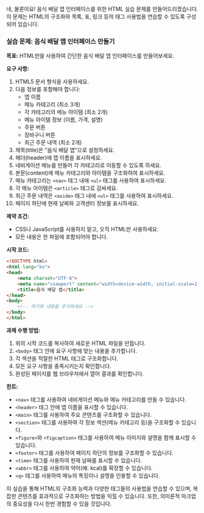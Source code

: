 네, 물론이요! 음식 배달 앱 인터페이스를 위한 HTML 실습 문제를 만들어드리겠습니다. 이 문제는 HTML의 구조화와 목록, 표, 링크 등의 태그 사용법을 연습할 수 있도록 구성되어 있습니다.

### 실습 문제: 음식 배달 앱 인터페이스 만들기

**목표:**
HTML만을 사용하여 간단한 음식 배달 앱 인터페이스를 만들어보세요.

**요구 사항:**

1. HTML5 문서 형식을 사용하세요.
2. 다음 정보를 포함해야 합니다:
   - 앱 이름
   - 메뉴 카테고리 (최소 3개)
   - 각 카테고리의 메뉴 아이템 (최소 2개)
   - 메뉴 아이템 정보 (이름, 가격, 설명)
   - 주문 버튼
   - 장바구니 버튼
   - 최근 주문 내역 (최소 2개)
3. 제목(title)은 "음식 배달 앱"으로 설정하세요.
4. 헤더(header)에 앱 이름을 표시하세요.
5. 네비게이션 메뉴를 만들어 각 카테고리로 이동할 수 있도록 하세요.
6. 본문(content)에 메뉴 카테고리와 아이템을 구조화하여 표시하세요.
7. 메뉴 카테고리는 `<nav>` 태그 내에 `<ul>` 태그를 사용하여 표시하세요.
8. 각 메뉴 아이템은 `<article>` 태그로 감싸세요.
9. 최근 주문 내역은 `<aside>` 태그 내에 `<ul>` 태그를 사용하여 표시하세요.
10. 페이지 하단에 현재 날짜와 고객센터 정보를 표시하세요.

**제약 조건:**
- CSS나 JavaScript를 사용하지 말고, 오직 HTML만 사용하세요.
- 모든 내용은 한 파일에 포함되어야 합니다.

**시작 코드:**
```html
<!DOCTYPE html>
<html lang="ko">
<head>
    <meta charset="UTF-8">
    <meta name="viewport" content="width=device-width, initial-scale=1.0">
    <title>음식 배달 앱</title>
</head>
<body>
    <!-- 여기에 내용을 추가하세요 -->
</body>
</html>
```

**과제 수행 방법:**
1. 위의 시작 코드를 복사하여 새로운 HTML 파일을 만듭니다.
2. `<body>` 태그 안에 요구 사항에 맞는 내용을 추가합니다.
3. 각 섹션을 적절한 HTML 태그로 구조화합니다.
4. 모든 요구 사항을 충족시키는지 확인합니다.
5. 완성된 페이지를 웹 브라우저에서 열어 결과를 확인합니다.

**힌트:**
- `<nav>` 태그를 사용하여 네비게이션 메뉴와 메뉴 카테고리를 만들 수 있습니다.
- `<header>` 태그 안에 앱 이름을 표시할 수 있습니다.
- `<main>` 태그를 사용하여 주요 콘텐츠를 구조화할 수 있습니다.
- `<section>` 태그를 사용하여 각 정보 섹션(메뉴 카테고리 등)을 구조화할 수 있습니다.
- `<figure>`와 `<figcaption>` 태그를 사용하여 메뉴 이미지와 설명을 함께 표시할 수 있습니다.
- `<footer>` 태그를 사용하여 페이지 하단의 정보를 구조화할 수 있습니다.
- `<time>` 태그를 사용하여 현재 날짜를 표시할 수 있습니다.
- `<abbr>` 태그를 사용하여 약어(예: kcal)를 확장할 수 있습니다.
- `<q>` 태그를 사용하여 메뉴의 특징이나 설명을 인용할 수 있습니다.

이 실습을 통해 HTML의 구조화 능력과 다양한 태그들의 사용법을 연습할 수 있으며, 복잡한 콘텐츠를 효과적으로 구조화하는 방법을 익힐 수 있습니다. 또한, 의미론적 마크업의 중요성을 다시 한번 경험할 수 있을 것입니다.